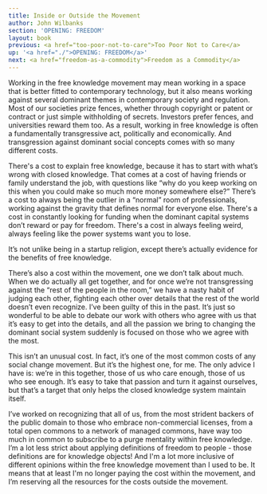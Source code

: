 ```yaml
---
title: Inside or Outside the Movement
author: John Wilbanks
section: 'OPENING: FREEDOM'
layout: book
previous: <a href="too-poor-not-to-care">Too Poor Not to Care</a>
up: '<a href="./">OPENING: FREEDOM</a>'
next: <a href="freedom-as-a-commodity">Freedom as a Commodity</a>
---
```


Working in the free knowledge movement may mean working in a space
that is better fitted to contemporary technology, but it also means
working against several dominant themes in contemporary society and
regulation. Most of our societies prize fences, whether through
copyright or patent or contract or just simple withholding of
secrets. Investors prefer fences, and universities reward them too. As
a result, working in free knowledge is often a fundamentally
transgressive act, politically and economically. And transgression
against dominant social concepts comes with so many different costs.

There's a cost to explain free knowledge, because it has to start with
what’s wrong with closed knowledge. That comes at a cost of having
friends or family understand the job, with questions like “why do you
keep working on this when you could make so much more money somewhere
else?” There’s a cost to always being the outlier in a “normal” room
of professionals, working against the gravity that defines normal for
everyone else. There's a cost in constantly looking for funding when
the dominant capital systems don’t reward or pay for freedom. There's
a cost in always feeling weird, always feeling like the power systems
want you to lose.

It’s not unlike being in a startup religion, except there’s actually
evidence for the benefits of free knowledge.

There’s also a cost within the movement, one we don’t talk about
much. When we do actually all get together, and for once we’re not
transgressing against the “rest of the people in the room,” we have a
nasty habit of judging each other, fighting each other over details
that the rest of the world doesn’t even recognize. I’ve been guilty of
this in the past. It’s just so wonderful to be able to debate our work
with others who agree with us that it’s easy to get into the details,
and all the passion we bring to changing the dominant social system
suddenly is focused on those who we agree with the most.

This isn’t an unusual cost. In fact, it’s one of the most common costs
of any social change movement. But it’s the highest one, for me. The
only advice I have is: we’re in this together, those of us who care
enough, those of us who see enough. It’s easy to take that passion and
turn it against ourselves, but that’s a target that only helps the
closed knowledge system maintain itself.

I’ve worked on recognizing that all of us, from the most strident
backers of the public domain to those who embrace non-commercial
licenses, from a total open commons to a network of managed commons,
have way too much in common to subscribe to a purge mentality within
free knowledge. I’m a lot less strict about applying definitions of
freedom to people - those definitions are for knowledge objects! And
I'm a lot more inclusive of different opinions within the free
knowledge movement than I used to be. It means that at least I'm no
longer paying the cost within the movement, and I’m reserving all the
resources for the costs outside the movement.
